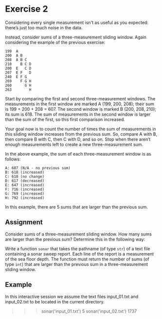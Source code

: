 # Exercise 2

Considering every single measurement isn't as useful as you expected: there’s just too much noise in the data.

Instead, consider sums of a three-measurement sliding window. Again considering the example of the previous exercise:

```
199  A
200  A B
208  A B C
210    B C D
200  E   C D
207  E F   D
240  E F G
269    F G H
260      G H
263        H
```

Start by comparing the first and second three-measurement windows. The measurements in the first window are marked A (199, 200, 208); their sum is 199 + 200 + 208 = 607. The second window is marked B (200, 208, 210); its sum is 618. The sum of measurements in the second window is larger than the sum of the first, so this first comparison increased.

Your goal now is to count the number of times the sum of measurements in this sliding window increases from the previous sum. So, compare A with B, then compare B with C, then C with D, and so on. Stop when there aren’t enough measurements left to create a new three-measurement sum.

In the above example, the sum of each three-measurement window is as follows:

```
A: 607 (N/A - no previous sum)
B: 618 (increased)
C: 618 (no change)
D: 617 (decreased)
E: 647 (increased)
F: 716 (increased)
G: 769 (increased)
H: 792 (increased)
```

In this example, there are 5 sums that are larger than the previous sum.



## Assignment
Consider sums of a three-measurement sliding window. How many sums are larger than the previous sum? Determine this in the following way:

Write a function `sonar` that takes the pathname (of type `str`) of a text file containing a sonar sweep report. Each line of the report is a measurement of the sea floor depth. The function must return the number of sums (of type `int`) that are larger than the previous sum in a three-measurement sliding window.



## Example

In this interactive session we assume the text files input_01.txt and input_02.txt to be located in the current directory.

>>> sonar('input_01.txt')
5
>>> sonar('input_02.txt')
1737
